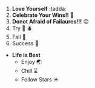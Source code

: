 1. **Love Yourself** :tadda:
2. **Celebrate Your Wins!!** :honeybee:
3. **Donot Afraid of Failaures!!!** :relieved:
  1. Try :ant: :beetle:
  2. Fail :horse:
  3. Success :rabbit:
* **Life is Best**
  * Enjoy :earth_asia:
  * Chill :hourglass:
  * Follow Stars :sunny:
